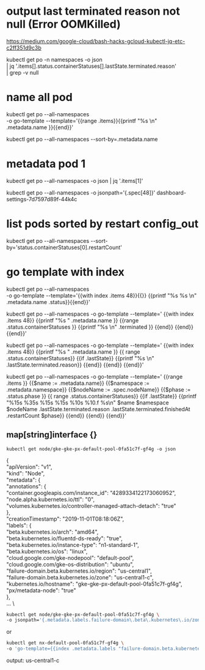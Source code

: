 
# output last terminated reason not null (Error OOMKilled)

<https://medium.com/google-cloud/bash-hacks-gcloud-kubectl-jq-etc-c2ff351d9c3b>

kubectl  get po  -n namespaces -o json \
  | jq '.items[].status.containerStatuses[].lastState.terminated.reason' \
  | grep -v null


# name all pod


kubectl  get po  --all-namespaces \
-o go-template --template='{{range .items}}{{printf "%s \n" .metadata.name }}{{end}}'

kubectl get po --all-namespaces --sort-by=.metadata.name


# metadata  pod 1

kubectl get po  --all-namespaces -o json | jq '.items[1]'

kubectl get po --all-namespaces -o jsonpath='{.spec[48]}'  dashboard-settings-7d7597d89f-44k4c


# list pods sorted by restart config_out


kubectl get po --all-namespaces  --sort-by='status.containerStatuses[0].restartCount'


# go template with index

kubectl  get po  --all-namespaces  \
-o go-template --template='{{with index  .items 48}}{{}} {{printf "%s %s \n" .metadata.name .status}}{{end}}'

kubectl  get po  --all-namespaces  -o go-template --template='
{{with index .items 48}}
{{printf "%s " .metadata.name }}
  {{range .status.containerStatuses }}
           {{printf "%s \n" .terminated }}
    {{end}}
  {{end}}
{{end}}'


kubectl  get po  --all-namespaces  -o go-template --template='
{{with index .items 48}}
  {{printf "%s " .metadata.name }}
    {{ range .status.containerStatuses}}
        {{if .lastState}}
           {{printf "%s \n" .lastState.terminated.reason}}
          {{end}}
    {{end}}
{{end}}'

kubectl get po --all-namespaces  -o go-template --template='
{{range .items }}
  {{$name := .metadata.name}}
  {{$namespace := .metadata.namespace}}
  {{$nodeName := .spec.nodeName}}
  {{$phase := .status.phase }}
      {{ range .status.containerStatuses}}
        {{if .lastState}}
             {{printf "%15s %35s %15s %15s %10s %10.f %s\n" $name $namespace $nodeName .lastState.terminated.reason .lastState.terminated.finishedAt .restartCount $phase}}
          {{end}}
    {{end}}
{{end}}'


## map[string]interface {}

``` 
kubectl get node/gke-gke-px-default-pool-0fa51c7f-gf4g -o json
```
{ \
    "apiVersion": "v1", \
    "kind": "Node", \
    "metadata": { \
        "annotations": { \
            "container.googleapis.com/instance_id": "4289334122173060952", \
            "node.alpha.kubernetes.io/ttl": "0", \
            "volumes.kubernetes.io/controller-managed-attach-detach": "true" \
        }, \
        "creationTimestamp": "2019-11-01T08:18:06Z", \
        "labels": { \
            "beta.kubernetes.io/arch": "amd64", \
            "beta.kubernetes.io/fluentd-ds-ready": "true", \
            "beta.kubernetes.io/instance-type": "n1-standard-1", \
            "beta.kubernetes.io/os": "linux", \
            "cloud.google.com/gke-nodepool": "default-pool", \
            "cloud.google.com/gke-os-distribution": "ubuntu", \
            "failure-domain.beta.kubernetes.io/region": "us-central1", \
            "failure-domain.beta.kubernetes.io/zone": "us-central1-c", \
            "kubernetes.io/hostname": "gke-gke-px-default-pool-0fa51c7f-gf4g", \
            "px/metadata-node": "true" \
        }, \
... \


```sh
kubectl get node/gke-gke-px-default-pool-0fa51c7f-gf4g \
-o jsonpath='{.metadata.labels.failure-domain\.beta\.kubernetes\.io/zone}'

```

or

```sh
kubectl get nx-default-pool-0fa51c7f-gf4g \
-o 'go-template={{index .metadata.labels "failure-domain.beta.kubernetes.io/zone"}}'
```

output: us-central1-c
